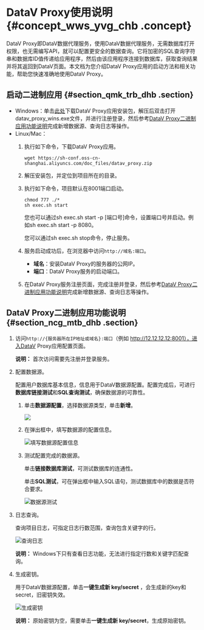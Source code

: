 # DataV Proxy使用说明 {#concept_wws_yvg_chb .concept}

DataV Proxy即DataV数据代理服务，使用DataV数据代理服务，无需数据库打开权限，也无需编写API，就可以配置更安全的数据查询。它将加密的SQL查询字符串和数据库ID值传递给应用程序，然后由该应用程序连接到数据库，获取查询结果并将其返回到DataV页面。本文档为您介绍DataV Proxy应用的启动方法和相关功能，帮助您快速准确地使用DataV Proxy。

## 启动二进制应用 {#section_qmk_trb_dhb .section}

-   Windows：单击[此处](https://sh-conf.oss-cn-shanghai.aliyuncs.com/doc_files/datav_proxy.zip)下载DataV Proxy应用安装包，解压后双击打开datav\_proxy\_wins.exe文件，并进行注册登录，然后参考[DataV Proxy二进制应用功能说明](#section_ncg_mtb_dhb)完成新增数据源、查询日志等操作。
-   Linux/Mac：
    1.  执行如下命令，下载DataV Proxy应用。

        ``` {#codeblock_0cy_qc2_mgs}
        wget https://sh-conf.oss-cn-shanghai.aliyuncs.com/doc_files/datav_proxy.zip                        
        ```

    2.  解压安装包，并定位到项目所在的目录。
    3.  执行如下命令，项目默认在8001端口启动。

        ``` {#codeblock_1ts_ej6_2yu}
        chmod 777 ./*
        sh exec.sh start
        ```

        您也可以通过sh exec.sh start -p \[端口号\]命令，设置端口号并启动。例如sh exec.sh start -p 8080。

        您可以通过sh exec.sh stop命令，停止服务。

    4.  服务启动成功后，在浏览器中访问`http://域名:端口`。
        -    **域名**：安装DataV Proxy的服务器的公网IP。
        -    **端口**：DataV Proxy服务的启动端口。
    5.  在DataV Proxy服务注册页面，完成注册并登录，然后参考[DataV Proxy二进制应用功能说明](#section_ncg_mtb_dhb)完成新增数据源、查询日志等操作。

## DataV Proxy二进制应用功能说明 {#section_ncg_mtb_dhb .section}

1.  访问`http://{服务器所在IP地址或域名}:端口`（例如 http://12.12.12.12:8001），进入DataV Proxy应用配置页面。

    **说明：** 首次访问需要先注册并登录服务。

2.  配置数据源。

    配置用户数据库基本信息，信息用于DataV数据源配置。配置完成后，可进行**数据库链接测试**和**SQL查询测试**，确保数据源的可靠性。

    1.  单击**数据源配置**，选择数据源类型，单击**新增**。

        ![](http://static-aliyun-doc.oss-cn-hangzhou.aliyuncs.com/assets/img/138868/156145300140925_zh-CN.png)

    2.  在弹出框中，填写数据源的配置信息。

        ![填写数据源配置信息](http://static-aliyun-doc.oss-cn-hangzhou.aliyuncs.com/assets/img/138868/156145300140926_zh-CN.png)

    3.  测试配置完成的数据源。

        单击**链接数据库测试**，可测试数据库的连通性。

        单击**SQL测试**，可在弹出框中输入SQL语句，测试数据库中的数据是否符合要求。

        ![数据源测试](http://static-aliyun-doc.oss-cn-hangzhou.aliyuncs.com/assets/img/138868/156145300140927_zh-CN.png)

3.  日志查询。

    查询项目日志，可指定日志行数范围，查询包含关键字的行。

    ![查询日志](http://static-aliyun-doc.oss-cn-hangzhou.aliyuncs.com/assets/img/138868/156145300140928_zh-CN.png)

    **说明：** Windows下只有查看日志功能，无法进行指定行数和关键字匹配查询。

4.  生成密钥。

    用于DataV数据源配置，单击**一键生成新 key/secret** ，会生成新的key和secret，旧密钥失效。

    ![生成密钥](http://static-aliyun-doc.oss-cn-hangzhou.aliyuncs.com/assets/img/138868/156145300240929_zh-CN.png)

    **说明：** 原始密钥为空，需要单击**一键生成新 key/secret**，生成原始密钥。


